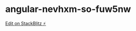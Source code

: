 # angular-nevhxm-so-fuw5nw

[Edit on StackBlitz ⚡️](https://stackblitz.com/edit/angular-nevhxm-so-fuw5nw)